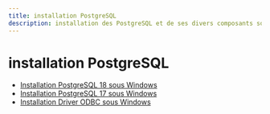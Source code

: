 ```yaml
---
title: installation PostgreSQL
description: installation des PostgreSQL et de ses divers composants sous Windows
---
```


# installation PostgreSQL

* [Installation PostgreSQL 18 sous Windows](./pg-18-windows.md "Installation PostgreSQL 18 sous Windows")
* [Installation PostgreSQL 17 sous Windows](./pg-17-windows.md "Installation PostgreSQL 17 sous Windows")
* [Installation Driver ODBC sous Windows](./odbc-windows.md "Installation Driver ODBC sous Windows")
